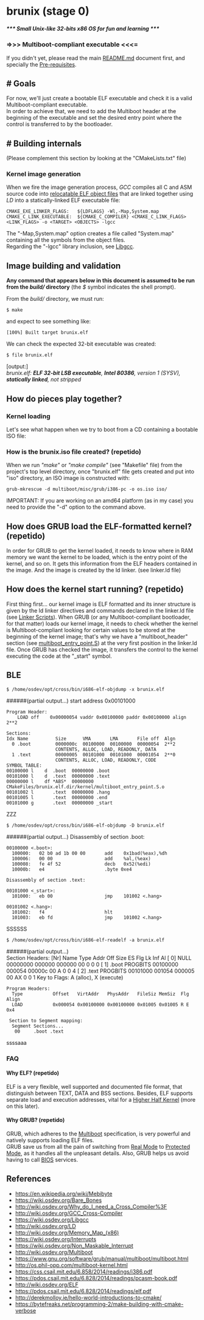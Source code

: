 # brunix (stage 0)
##### *** Small Unix-like 32-bits x86 OS for fun and learning ***

### =>>> Multiboot-compliant executable <<<=


If you didn't yet, please read the main [README.md](https://github.com/bruno-masci/brunix/blob/master/README.md) 
document first, and specially the [Pre-requisites](https://github.com/bruno-masci/brunix/tree/master#-pre-requisites).

## # Goals

For now, we'll just create a bootable ELF executable and check it is a valid Multiboot-compliant executable.\
In order to achieve that, we need to add the Multiboot header at the beginning of the executable and set the desired entry point where the control is transferred to by the bootloader.

## # Building internals 

(Please complement this section by looking at the "CMakeLists.txt" file)

### Kernel image generation

When we fire the image generation process, *GCC* compiles all C and ASM source code into [relocatable ELF object files](http://wiki.osdev.org/Object_Files) that
are linked together using *LD* into a statically-linked ELF executable file:

    CMAKE_EXE_LINKER_FLAGS:   ${LDFLAGS} -Wl,-Map,System.map
    CMAKE_C_LINK_EXECUTABLE:  ${CMAKE_C_COMPILER} <CMAKE_C_LINK_FLAGS> <LINK_FLAGS> -o <TARGET> <OBJECTS> -lgcc

The "-Map,System.map" option creates a file called "System.map" containing all the symbols from the object files.\
Regarding the "-lgcc" library inclusion, see [Libgcc](https://wiki.osdev.org/Libgcc).

## Image building and validation

__Any command that appears below in this document is assumed to be run from the *build/* directory__ (the *$* symbol indicates the shell prompt).

From the *build/* directory, we must run:

	$ make

and expect to see something like:

    [100%] Built target brunix.elf

We can check the expected 32-bit executable was created:

    $ file brunix.elf 
[output:]\
*brunix.elf: __ELF 32-bit LSB executable__, __Intel 80386__, version 1 (SYSV), __statically linked__, not stripped*

## How do pieces play together?

### Kernel loading


Let's see what happen when we try to boot from  a CD containing a bootable ISO file:


### How is the brunix.iso file created? (repetido)

When we run <i>"make"</i> or <i>"make compile"</i> (see "Makefile" file) from the project's top level directory, once
"brunix.elf" file gets created and put into "iso" directory, an ISO image is constructed with:

	grub-mkrescue -d multiboot/misc/grub/i386-pc -o os.iso iso/

IMPORTANT: If you are working on an amd64 platform (as in my case) you need to provide the "-d" option to the command above.




## How does GRUB load the ELF-formatted kernel? (repetido)

In order for GRUB to get the kernel loaded, it needs to know where in RAM
memory we want the kernel to be loaded, which is the entry point of the kernel,
and so on. It gets this information from the ELF headers contained in the
image. And the image
is created by the ld linker. (see linker.ld file)

## How does the kernel start running? (repetido)
First thing first... our kernel image is ELF formatted and its inner structure is given by the ld linker directives and commands declared in the linker.ld file (see [Linker Scripts](http://wiki.osdev.org/Linker_Scripts)).
When GRUB (or any Multiboot-compliant bootloader, for that matter) loads our kernel image, it needs to check whether the kernel is Multiboot-compliant looking for certain values to be stored at the beginning of the kernel image; that's why we have a "multiboot_header" section (see [multiboot_entry_point.S](/kernel/multiboot_entry_point.S)) at the very first position in the linker.ld file.
Once GRUB has checked the image, it transfers the control to the kernel executing the code at the "_start" symbol.


## BLE

    $ /home/osdev/opt/cross/bin/i686-elf-objdump -x brunix.elf 
######(partial output...)
    start address 0x00101000
    
    Program Header:
        LOAD off    0x00000054 vaddr 0x00100000 paddr 0x00100000 align 2**2
    
    Sections:
    Idx Name          Size      VMA       LMA       File off  Algn
      0 .boot         0000000c  00100000  00100000  00000054  2**2
                      CONTENTS, ALLOC, LOAD, READONLY, DATA
      1 .text         00000005  00101000  00101000  00001054  2**0
                      CONTENTS, ALLOC, LOAD, READONLY, CODE
    SYMBOL TABLE:
    00100000 l    d  .boot	00000000 .boot
    00101000 l    d  .text	00000000 .text
    00000000 l    df *ABS*	00000000 CMakeFiles/brunix.elf.dir/kernel/multiboot_entry_point.S.o
    00101002 l       .text	00000000 .hang
    00101005 l       .text	00000000 .end
    00101000 g       .text	00000000 _start

ZZZ

    $ /home/osdev/opt/cross/bin/i686-elf-objdump -D brunix.elf 
######(partial output...)
    Disassembly of section .boot:
    
    00100000 <.boot>:
      100000:	02 b0 ad 1b 00 00    	add    0x1bad(%eax),%dh
      100006:	00 00                	add    %al,(%eax)
      100008:	fe 4f 52             	decb   0x52(%edi)
      10000b:	e4                   	.byte 0xe4
    
    Disassembly of section .text:
    
    00101000 <_start>:
      101000:	eb 00                	jmp    101002 <.hang>
    
    00101002 <.hang>:
      101002:	f4                   	hlt    
      101003:	eb fd                	jmp    101002 <.hang>

SSSSSS

    $ /home/osdev/opt/cross/bin/i686-elf-readelf -a brunix.elf 
######(partial output...)    
    Section Headers:
      [Nr] Name              Type            Addr     Off    Size   ES Flg Lk Inf Al
      [ 0]                   NULL            00000000 000000 000000 00      0   0  0
      [ 1] .boot             PROGBITS        00100000 000054 00000c 00   A  0   0  4
      [ 2] .text             PROGBITS        00101000 001054 000005 00  AX  0   0  1
    Key to Flags:
      A (alloc), X (execute)

    Program Headers:
      Type           Offset   VirtAddr   PhysAddr   FileSiz MemSiz  Flg Align
      LOAD           0x000054 0x00100000 0x00100000 0x01005 0x01005 R E 0x4
    
     Section to Segment mapping:
      Segment Sections...
       00     .boot .text 

ssssaaa
    

### FAQ

#### Why ELF? (repetido)

ELF is a very flexible, well supported and documented file format, that distinguish between TEXT, DATA and BSS sections.
Besides, ELF supports separate load and execution addresses, vital for a
[Higher Half Kernel](https://wiki.osdev.org/Higher_Half_Kernel) (more on this later).

#### Why GRUB? (repetido)

GRUB, which adheres to the [Multiboot](http://wiki.osdev.org/Multiboot) specification, is very powerful and natively
supports loading ELF files.\
GRUB save us from all the pain of switching from [Real Mode](http://wiki.osdev.org/Real_Mode) to
[Protected Mode](http://wiki.osdev.org/Protected_Mode), as it handles all the unpleasant details. Also, GRUB helps us
avoid having to call [BIOS](https://wiki.osdev.org/BIOS) services.





## References

* https://en.wikipedia.org/wiki/Mebibyte
* https://wiki.osdev.org/Bare_Bones
* http://wiki.osdev.org/Why_do_I_need_a_Cross_Compiler%3F
* http://wiki.osdev.org/GCC_Cross-Compiler
* https://wiki.osdev.org/Libgcc
* http://wiki.osdev.org/LD
* http://wiki.osdev.org/Memory_Map_(x86)
* https://wiki.osdev.org/Interrupts
* https://wiki.osdev.org/Non_Maskable_Interrupt
* http://wiki.osdev.org/Multiboot
* https://www.gnu.org/software/grub/manual/multiboot/multiboot.html
* http://os.phil-opp.com/multiboot-kernel.html
* https://css.csail.mit.edu/6.858/2014/readings/i386.pdf
* https://pdos.csail.mit.edu/6.828/2014/readings/pcasm-book.pdf
* http://wiki.osdev.org/ELF
* https://pdos.csail.mit.edu/6.828/2014/readings/elf.pdf
* http://derekmolloy.ie/hello-world-introductions-to-cmake/
* https://bytefreaks.net/programming-2/make-building-with-cmake-verbose